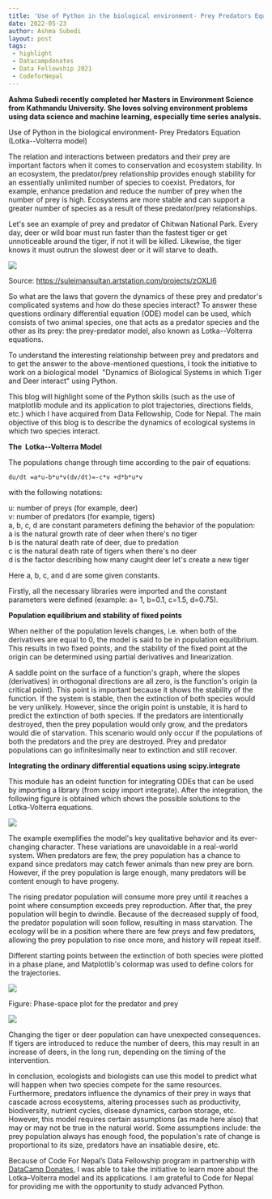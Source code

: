 ```yaml
---
title: 'Use of Python in the biological environment- Prey Predators Equation (Lotka–Volterra model)'
date: 2022-05-23
author: Ashma Subedi
layout: post
tags:
 - highlight
 - Datacampdonates 
 - Data Fellowship 2021
 - CodeforNepal
---
```


**Ashma Subedi recently completed her Masters in Environment Science from Kathmandu University. She loves solving environment problems using data science and machine learning, especially time series analysis.**

Use of Python in the biological environment- Prey Predators Equation (Lotka--Volterra model)

The relation and interactions between predators and their prey are important factors when it comes to conservation and ecosystem stability. In an ecosystem, the predator/prey relationship provides enough stability for an essentially unlimited number of species to coexist. Predators, for example, enhance predation and reduce the number of prey when the number of prey is high. Ecosystems are more stable and can support a greater number of species as a result of these predator/prey relationships. 

Let's see an example of prey and predator of Chitwan National Park. Every day, deer or wild boar must run faster than the fastest tiger or get unnoticeable around the tiger, if not it will be killed. Likewise, the tiger knows it must outrun the slowest deer or it will starve to death. 

![](https://lh4.googleusercontent.com/7kCehut4OvzIq5OL1xyPKZQsRNwH-KSm6cS2WLNOG_tqYY8NFq5Ets2vRLeYGwJK3shaT_0EqoT8tRDgLyyAkMNGqfYGYdnhHFUla4qBj34gnTBS4wW5wIHdlXe4pCAXvdlvkQ4dSiXYj740XA)

Source: <https://suleimansultan.artstation.com/projects/zOXLl6> 

So what are the laws that govern the dynamics of these prey and predator's complicated systems and how do these species interact? To answer these questions ordinary differential equation (ODE) model can be used, which consists of two animal species, one that acts as a predator species and the other as its prey: the prey-predator model, also known as Lotka--Volterra equations.

To understand the interesting relationship between prey and predators and to get the answer to the above-mentioned questions, I took the initiative to work on a biological model  "Dynamics of Biological Systems in which Tiger and Deer interact" using Python. 

This blog will highlight some of the Python skills (such as the use of matplotlib module and its application to plot trajectories, directions fields, etc.) which I have acquired from Data Fellowship, Code for Nepal. The main objective of this blog is to describe the dynamics of ecological systems in which two species interact.

**The  Lotka--Volterra Model**

The populations change through time according to the pair of equations:

```
du/dt =a*u-b*u*v(dv/dt)=-c*v +d*b*u*v
```

with the following notations: 

u: number of preys (for example, deer)\
v: number of predators (for example, tigers)\
a, b, c, d are constant parameters defining the behavior of the population:\
a is the natural growth rate of deer when there's no tiger\
b is the natural death rate of deer, due to predation\
c is the natural death rate of tigers when there's no deer\
d is the factor describing how many caught deer let's create a new tiger

Here a, b, c, and d are some given constants.

Firstly, all the necessary libraries were imported and the constant parameters were defined (example: a= 1, b=0.1, c=1.5, d=0.75). 

**Population equilibrium and stability of fixed points**

When neither of the population levels changes, i.e. when both of the derivatives are equal to 0, the model is said to be in population equilibrium. This results in two fixed points, and the stability of the fixed point at the origin can be determined using partial derivatives and linearization.

A saddle point on the surface of a function's graph, where the slopes (derivatives) in orthogonal directions are all zero, is the function's origin (a critical point). This point is important because it shows the stability of the function. If the system is stable, then the extinction of both species would be very unlikely. However, since the origin point is unstable, it is hard to predict the extinction of both species. If the predators are intentionally destroyed, then the prey population would only grow, and the predators would die of starvation. This scenario would only occur if the populations of both the predators and the prey are destroyed. Prey and predator populations can go infinitesimally near to extinction and still recover.

**Integrating the ordinary differential equations using scipy.integrate**

This module has an odeint function for integrating ODEs that can be used by importing a library (from scipy import integrate). After the integration, the following figure is obtained which shows the possible solutions to the Lotka-Volterra equations.

![](https://lh4.googleusercontent.com/vpUXZ5vaMZHgPJ_08OESQKlhVTRyn5X_CN7P0Nj8FtTVfRNc9px6sohUR8S9V-9RLLBTD9nUoJ7GKRbDllIi0Q2uLRAmXybzVlP4I2PD0QhIhyFWUIRxrhgjMEMX1yAGRoFPSnCF18LOBGMtkQ)

The example exemplifies the model's key qualitative behavior and its ever-changing character. These variations are unavoidable in a real-world system. When predators are few, the prey population has a chance to expand since predators may catch fewer animals than new prey are born. However, if the prey population is large enough, many predators will be content enough to have progeny. 

The rising predator population will consume more prey until it reaches a point where consumption exceeds prey reproduction. After that, the prey population will begin to dwindle. Because of the decreased supply of food, the predator population will soon follow, resulting in mass starvation. The ecology will be in a position where there are few preys and few predators, allowing the prey population to rise once more, and history will repeat itself. 

Different starting points between the extinction of both species were plotted in a phase plane, and Matplotlib's colormap was used to define colors for the trajectories.

![](https://lh3.googleusercontent.com/Ihr--fRmwxjnMNUiA4OOc_CWTElC6NsLCin_NmfKLp_Jej4BLzbzNHcmxwxMYYVJRPg8Gyu0yXdlcWrAjufQbHnJvTXDZSma8TD4n-7iE6Pb9HMNXpke_EhcOUI4VDifZlNlKR4Ux52EUYbMuw)

Figure: Phase-space plot for the predator and prey

![](https://lh6.googleusercontent.com/B3VA_fkfJE-HDToU1uKcGn-3JixU_GA1Q4MiIQo7Y1wnuzAEP5Yr_SG_Q1J8tTto2z1mxQH-CbfyfHxtINSW0a1Md3XWuAgp8QCnvvFDu_ftGbQxTGzCYlh4SBfXrMLVmtv2n71BC9oP3-TbFg)

Changing the tiger or deer population can have unexpected consequences. If tigers are introduced to reduce the number of deers, this may result in an increase of deers, in the long run, depending on the timing of the intervention.

In conclusion, ecologists and biologists can use this model to predict what will happen when two species compete for the same resources. Furthermore, predators influence the dynamics of their prey in ways that cascade across ecosystems, altering processes such as productivity, biodiversity, nutrient cycles, disease dynamics, carbon storage, etc. However, this model requires certain assumptions (as made here also) that may or may not be true in the natural world. Some assumptions include: the prey population always has enough food, the population's rate of change is proportional to its size, predators have an insatiable desire, etc.

Because of Code For Nepal’s Data Fellowship program in partnership with [DataCamp Donates](https://www.datacamp.com/donates), I was able to take the initiative to learn more about the Lotka–Volterra model and its applications. I am grateful to Code for Nepal for providing me with the opportunity to study advanced Python.
